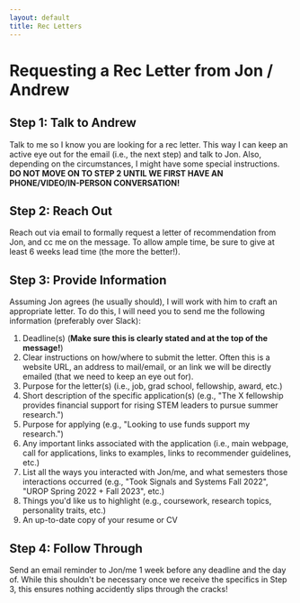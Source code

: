 ```yaml
---
layout: default
title: Rec Letters
---
```


# Requesting a Rec Letter from Jon / Andrew

## Step 1: Talk to Andrew

Talk to me so I know you are looking for a rec letter. This way I can keep an active eye out for the email (i.e., the next step) and talk to Jon. Also, depending on the circumstances, I might have some special instructions. **DO NOT MOVE ON TO STEP 2 UNTIL WE FIRST HAVE AN PHONE/VIDEO/IN-PERSON CONVERSATION!**

## Step 2: Reach Out

Reach out via email to formally request a letter of recommendation from Jon, and cc me on the message. To allow ample time, be sure to give at least 6 weeks lead time (the more the better!).

## Step 3: Provide Information

Assuming Jon agrees (he usually should), I will work with him to craft an appropriate letter. To do this, I will need you to send me the following information (preferably over Slack): 

1. Deadline(s) (**Make sure this is clearly stated and at the top of the message!**)
2. Clear instructions on how/where to submit the letter. Often this is a website URL, an address to mail/email, or an link we will be directly emailed (that we need to keep an eye out for).
3. Purpose for the letter(s) (i.e., job, grad school, fellowship, award, etc.)
4. Short description of the specific application(s) (e.g., "The X fellowship provides financial support for rising STEM leaders to pursue summer research.")
5. Purpose for applying (e.g., "Looking to use funds support my research.")
6. Any important links associated with the application (i.e., main webpage, call for applications, links to examples, links to recommender guidelines, etc.)
7. List all the ways you interacted with Jon/me, and what semesters those interactions occurred (e.g., "Took Signals and Systems Fall 2022", "UROP Spring 2022 + Fall 2023", etc.)
8. Things you'd like us to highlight (e.g., coursework, research topics, personality traits, etc.)
9. An up-to-date copy of your resume or CV

## Step 4: Follow Through

Send an email reminder to Jon/me 1 week before any deadline and the day of. While this shouldn't be necessary once we receive the specifics in Step 3, this ensures nothing accidently slips through the cracks!
